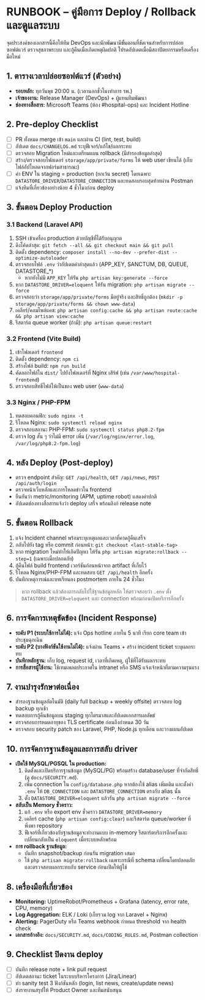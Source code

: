 ﻿# RUNBOOK – คู่มือการ Deploy / Rollback และดูแลระบบ

จุดประสงค์ของเอกสารนี้คือให้ทีม DevOps และนักพัฒนามีขั้นตอนที่ชัดเจนสำหรับการปล่อยซอฟต์แวร์ ตรวจสุขภาพระบบ และกู้คืนเมื่อเกิดเหตุผิดปกติ โปรดอัปเดตเมื่อมีสถาปัตยกรรมหรือเครื่องมือใหม่

## 1. ตารางเวลาปล่อยซอฟต์แวร์ (ตัวอย่าง)
- **รอบหลัก:** ทุกวันพุธ 20:00 น. (เวลานอกชั่วโมงทำการ รพ.)
- **เจ้าของงาน:** Release Manager (DevOps) + ผู้แทนทีมพัฒนา
- **ช่องทางสื่อสาร:** Microsoft Teams (ห้อง #hospital-ops) และ Incident Hotline

## 2. Pre-deploy Checklist
- [ ] PR ทั้งหมด merge เข้า `main` และผ่าน CI (lint, test, build)
- [ ] อัปเดต `docs/CHANGELOG.md` ระบุฟีเจอร์/แก้ไข/ผลกระทบ
- [ ] ตรวจสอบ Migration ใหม่และเตรียมแผน rollback (มีสำรองข้อมูลล่าสุด)
- [ ] สร้าง/ตรวจสอบโฟลเดอร์ `storage/app/private/forms` ให้ web user เขียนได้ (เก็บไฟล์อัปโหลดจากฟอร์มสาธารณะ)
- [ ] ค่า ENV ใน staging = production (ยกเว้น secret) โดยเฉพาะ `DATASTORE_DRIVER`/`DATASTORE_CONNECTION` และทดสอบรอบสุดท้ายผ่าน Postman
- [ ] แจ้งทีมที่เกี่ยวข้องอย่างน้อย 4 ชั่วโมงก่อน deploy

## 3. ขั้นตอน Deploy Production

### 3.1 Backend (Laravel API)
1. SSH เข้าเครื่อง production ด้วยบัญชีที่ได้รับอนุญาต
2. ดึงโค้ดล่าสุด: `git fetch --all && git checkout main && git pull`
3. ติดตั้ง dependency: `composer install --no-dev --prefer-dist --optimize-autoloader`
4. ตรวจสอบไฟล์ `.env` ว่าอัปเดตค่าล่าสุดแล้ว (APP_KEY, SANCTUM, DB, QUEUE, DATASTORE\_*)
   - หากยังไม่มี `APP_KEY` ให้รัน `php artisan key:generate --force`
5. หาก `DATASTORE_DRIVER=eloquent` ให้รัน migration: `php artisan migrate --force`
6. ตรวจสอบว่า `storage/app/private/forms` มีอยู่จริง และสิทธิ์ถูกต้อง (`mkdir -p storage/app/private/forms && chown www-data`) 
7. เคลียร์/คอมไพล์แคช: `php artisan config:cache && php artisan route:cache && php artisan view:cache`
8. รีสตาร์ต queue worker (ถ้ามี): `php artisan queue:restart`

### 3.2 Frontend (Vite Build)
1. เข้าโฟลเดอร์ `frontend`
2. ติดตั้ง dependency: `npm ci`
3. สร้างไฟล์ build: `npm run build`
4. คัดลอกไฟล์ใน `dist/` ไปยังโฟลเดอร์ที่ Nginx เสิร์ฟ (เช่น `/var/www/hospital-frontend`)
5. ตรวจสอบสิทธิ์ไฟล์ให้เป็นของ web user (`www-data`)

### 3.3 Nginx / PHP-FPM
1. ทดสอบคอนฟิก: `sudo nginx -t`
2. รีโหลด Nginx: `sudo systemctl reload nginx`
3. ตรวจสอบสถานะ PHP-FPM: `sudo systemctl status php8.2-fpm`
4. ตรวจ log สั้น ๆ ว่าไม่มี error เพิ่ม (`/var/log/nginx/error.log`, `/var/log/php8.2-fpm.log`)

## 4. หลัง Deploy (Post-deploy)
- ตรวจ endpoint สำคัญ: `GET /api/health`, `GET /api/news`, `POST /api/auth/login`
- ตรวจหน้าเว็บหลักและการโหลดข่าวใน frontend
- ยืนยันว่า metric/monitoring (APM, uptime robot) แสดงค่าปกติ
- อัปเดตช่องทางสื่อสารแจ้งว่า deploy เสร็จ พร้อมลิงก์ release note

## 5. ขั้นตอน Rollback
1. แจ้ง Incident channel พร้อมระบุเหตุผลและเวลาที่คาดกู้คืนเสร็จ
2. กลับไปยัง tag หรือ commit ก่อนหน้า: `git checkout <last-stable-tag>`
3. หาก migration ใหม่ทำให้เกิดปัญหา ให้รัน `php artisan migrate:rollback --step=1` (เฉพาะเมื่อปลอดภัย)
4. กู้คืนไฟล์ build frontend เวอร์ชันก่อนหน้าจาก artifact ที่เก็บไว้
5. รีโหลด Nginx/PHP-FPM และทดสอบ `GET /api/health` อีกครั้ง
6. บันทึกเหตุการณ์และบทเรียนลง postmortem ภายใน 24 ชั่วโมง

> หาก rollback แล้วต้องการกลับไปใช้ฐานข้อมูลหลัก ให้ตรวจสอบว่า `.env` ตั้ง `DATASTORE_DRIVER=eloquent` และ connection พร้อมก่อนเปิดบริการอีกครั้ง

## 6. การจัดการเหตุขัดข้อง (Incident Response)
- **ระดับ P1 (ระบบใช้การไม่ได้):** แจ้ง Ops hotline ภายใน 5 นาที เรียก core team เข้าประชุมฉุกเฉิน
- **ระดับ P2 (บางฟังก์ชันใช้งานไม่ได้):** แจ้งผ่าน Teams + สร้าง incident ticket ระบุผลกระทบ
- **บันทึกหลักฐาน:** เก็บ log, request id, เวลาที่เกิดเหตุ, ผู้ใช้ที่ได้รับผลกระทบ
- **การสื่อสารผู้ใช้งาน:** ใช้เทมเพลตประกาศใน intranet หรือ SMS แจ้งเจ้าหน้าที่ตามความรุนแรง

## 7. งานบำรุงรักษาต่อเนื่อง
- สำรองฐานข้อมูลอัตโนมัติ (daily full backup + weekly offsite) ตรวจสอบ log backup ทุกเช้า
- ทดสอบการกู้คืนข้อมูลบน staging ทุกไตรมาสและอัปเดตเอกสารผลลัพธ์
- ตรวจสอบการหมดอายุของ TLS certificate ก่อนถึงกำหนด 30 วัน
- ตรวจสอบ security patch ของ Laravel, PHP, Node.js ทุกเดือน และวางแผนอัปเดต

## 10. การจัดการฐานข้อมูลและการสลับ driver
- **เปิดใช้ MySQL/PGSQL ใน production:**
  1. ติดตั้งและเปิดบริการฐานข้อมูล (MySQL/PG) พร้อมสร้าง database/user ที่จำกัดสิทธิ์ (ดู `docs/SECURITY.md`).
  2. เพิ่ม connection ใน `config/database.php` หากต้องใช้ alias เพิ่มเติม และตั้งค่า `.env` ให้ `DB_CONNECTION` และ `DATASTORE_CONNECTION` ตรงกับ alias นั้น
  3. ตั้ง `DATASTORE_DRIVER=eloquent` แล้วรัน `php artisan migrate --force`
- **สลับเป็น Memory ชั่วคราว:**
  1. แก้ `.env` หรือ export env ชั่วคราว `DATASTORE_DRIVER=memory`
  2. เคลียร์ cache (`php artisan config:clear`) และรีสตาร์ต queue/worker ที่พึ่งพา repository
  3. ฟีเจอร์ที่เกี่ยวข้องกับฐานข้อมูลจะทำงานแบบ in-memory รีสตาร์ตบริการอีกครั้งและเปลี่ยนกลับเป็น `eloquent` เมื่อระบบหลักพร้อม
- **การ rollback ฐานข้อมูล:**
  - บันทึก snapshot/backup ก่อนรัน migration เสมอ
  - ใช้ `php artisan migrate:rollback` เฉพาะกรณีที่ schema เปลี่ยนโดยปลอดภัย และตรวจสอบผลกระทบกับ service ก่อนเปิดให้ผู้ใช้

## 8. เครื่องมือที่เกี่ยวข้อง
- **Monitoring:** UptimeRobot/Prometheus + Grafana (latency, error rate, CPU, memory)
- **Log Aggregation:** ELK / Loki (เก็บรวม log จาก Laravel + Nginx)
- **Alerting:** PagerDuty หรือ Teams webhook กำหนด threshold จาก health check
- **เอกสารอ้างอิง:** `docs/SECURITY.md`, `docs/CODING_RULES.md`, Postman collection

## 9. Checklist ปิดงาน deploy
- [ ] บันทึก release note + link pull request
- [ ] อัปเดตสถานะ ticket ในระบบบริหารโครงการ (Jira/Linear)
- [ ] ทำ sanity test 3 ฟังก์ชันหลัก (login, list news, create/update news)
- [ ] ส่งรายงานสรุปให้ Product Owner และทีมสนับสนุน
